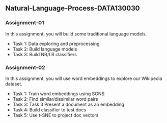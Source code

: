 ## Natural-Language-Process-DATA130030 

### Assignment-01
In this assignment, you will build some traditional language models.
- Task 1: Data exploring and preprocessing
- Task 2: Build language models
- Task 3: Build NB/LR classifiers


### Assignment-02
In this assignment, you will use word embeddings to explore our Wikipedia dataset.
- Task 1: Train word embeddings using SGNS 
- Task 2: Find similar/dissimilar word pairs
- Task 3: Task 3 Present a document as an embedding
- Task 4: Build classifier to test docs 
- Task 5: Use t-SNE to project doc vectors